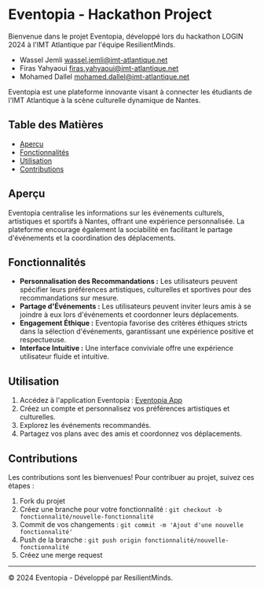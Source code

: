 # Eventopia - Hackathon Project

Bienvenue dans le projet Eventopia, développé lors du hackathon LOGIN 2024 à l'IMT Atlantique par l'équipe ResilientMinds. 
- Wassel Jemli <wassel.jemli@imt-atlantique.net>
- Firas Yahyaoui <firas.yahyaoui@imt-atlantique.net>
- Mohamed Dallel <mohamed.dallel@imt-atlantique.net>

Eventopia est une plateforme innovante visant à connecter les étudiants de l'IMT Atlantique à la scène culturelle dynamique de Nantes.

## Table des Matières

- [Aperçu](#aperçu)
- [Fonctionnalités](#fonctionnalités)
- [Utilisation](#utilisation)
- [Contributions](#contributions)

## Aperçu

Eventopia centralise les informations sur les événements culturels, artistiques et sportifs à Nantes, offrant une expérience personnalisée. 
La plateforme encourage également la sociabilité en facilitant le partage d'événements et la coordination des déplacements.

## Fonctionnalités

- **Personnalisation des Recommandations :** Les utilisateurs peuvent spécifier leurs préférences artistiques, culturelles et sportives pour des recommandations sur mesure.
- **Partage d'Événements :** Les utilisateurs peuvent inviter leurs amis à se joindre à eux lors d'événements et coordonner leurs déplacements.
- **Engagement Éthique :** Eventopia favorise des critères éthiques stricts dans la sélection d'événements, garantissant une expérience positive et respectueuse.
- **Interface Intuitive :** Une interface conviviale offre une expérience utilisateur fluide et intuitive.


## Utilisation

1. Accédez à l'application Eventopia : [Eventopia App](https://hackathon-login.osc-fr1.scalingo.io/)
2. Créez un compte et personnalisez vos préférences artistiques et culturelles.
3. Explorez les événements recommandés.
4. Partagez vos plans avec des amis et coordonnez vos déplacements.

## Contributions

Les contributions sont les bienvenues! Pour contribuer au projet, suivez ces étapes :

1. Fork du projet
2. Créez une branche pour votre fonctionnalité : `git checkout -b fonctionnalité/nouvelle-fonctionnalité`
3. Commit de vos changements : `git commit -m 'Ajout d'une nouvelle fonctionnalité'`
4. Push de la branche : `git push origin fonctionnalité/nouvelle-fonctionnalité`
5. Créez une merge request

---

© 2024 Eventopia - Développé par ResilientMinds.

